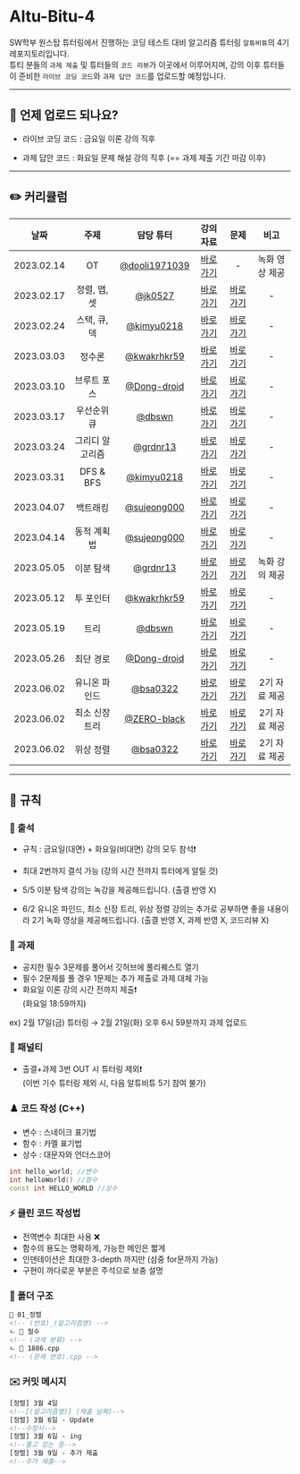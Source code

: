 # Altu-Bitu-4

SW학부 원스탑 튜터링에서 진행하는 코딩 테스트 대비 알고리즘 튜터링 `알튜비튜`의 4기 레포지토리입니다.  
튜티 분들의 `과제 제출` 및 튜터들의 `코드 리뷰`가 이곳에서 이루어지며, 강의 이후 튜터들이 준비한 `라이브 코딩 코드`와 `과제 답안 코드`를 업로드할 예정입니다.

---

## 📅 언제 업로드 되나요?

-   라이브 코딩 코드 : 금요일 이론 강의 직후

-   과제 답안 코드 : 화요일 문제 해설 강의 직후 (== 과제 제출 기간 마감 이후)

---

## ✏️ 커리큘럼

|    날짜    |      주제       |                    담당 튜터                     |  강의 자료   |     문제     |     비고     |
| :--------: | :-------------: | :----------------------------------------------: | :----------: | :----------: | :----------: |
| 2023.02.14 |       OT        | [@dooli1971039](https://github.com/dooli1971039) | [바로가기](https://github.com/Altu-Bitu-Official/Altu-Bitu-4/blob/main/00_OT/00.%20OT%20%EA%B0%95%EC%9D%98%20%EC%9E%90%EB%A3%8C.pdf) |      -       |     녹화 영상 제공     |
| 2023.02.17 |  정렬, 맵, 셋   |       [@jk0527](https://github.com/jk0527)       | [바로가기]() | [바로가기]() |     -     |
| 2023.02.24 |  스택, 큐, 덱   |    [@kimyu0218](https://github.com/kimyu0218)    | [바로가기]() | [바로가기]() |     -     |
| 2023.03.03 |     정수론      |   [@kwakrhkr59](https://github.com/kwakrhkr59)   | [바로가기]() | [바로가기]() |     -     |
| 2023.03.10 |   브루트 포스   |   [@Dong-droid](https://github.com/Dong-droid)   | [바로가기]() | [바로가기]() |     -     |
| 2023.03.17 |   우선순위 큐   |        [@dbswn](https://github.com/dbswn)        | [바로가기]() | [바로가기]() |     -     |
| 2023.03.24 | 그리디 알고리즘 |      [@grdnr13](https://github.com/grdnr13)      | [바로가기]() | [바로가기]() |     -     |
| 2023.03.31 |    DFS & BFS    |    [@kimyu0218](https://github.com/kimyu0218)    | [바로가기]() | [바로가기]() |     -     |
| 2023.04.07 |    백트래킹     |   [@sujeong000](https://github.com/sujeong000)   | [바로가기]() | [바로가기]() |     -     |
| 2023.04.14 |   동적 계획법   |   [@sujeong000](https://github.com/sujeong000)   | [바로가기]() | [바로가기]() |     -     |
| 2023.05.05 |    이분 탐색    |      [@grdnr13](https://github.com/grdnr13)      | [바로가기]() | [바로가기]() |     녹화 강의 제공     |
| 2023.05.12 |    투 포인터    |   [@kwakrhkr59](https://github.com/kwakrhkr59)   | [바로가기]() | [바로가기]() |     -     |
| 2023.05.19 |      트리       |        [@dbswn](https://github.com/dbswn)        | [바로가기]() | [바로가기]() |     -     |
| 2023.05.26 |    최단 경로    |   [@Dong-droid](https://github.com/Dong-droid)   | [바로가기]() | [바로가기]() |     -     |
| 2023.06.02 |  유니온 파인드  |      [@bsa0322](https://github.com/bsa0322)      | [바로가기]() | [바로가기]() |     2기 자료 제공     |
| 2023.06.02 | 최소 신장 트리  |   [@ZERO-black](https://github.com/ZERO-black)   | [바로가기]() | [바로가기]() |     2기 자료 제공     |
| 2023.06.02 |    위상 정렬    |      [@bsa0322](https://github.com/bsa0322)      | [바로가기]() | [바로가기]() |     2기 자료 제공     |

---

## 🤙 규칙

### 🎉 출석

-   규칙 : 금요일(대면) + 화요일(비대면) 강의 모두 참석❗
-   최대 2번까지 결석 가능 (강의 시간 전까지 튜터에게 알릴 것)

-   5/5 이분 탐색 강의는 녹강을 제공해드립니다. (출결 반영 X)
-   6/2 유니온 파인드, 최소 신장 트리, 위상 정렬 강의는 추가로 공부하면 좋을 내용이라 2기 녹화 영상을 제공해드립니다. (출결 반영 X, 과제 반영 X, 코드리뷰 X)

### 🎉 과제

-   공지한 필수 3문제를 풀어서 깃허브에 풀리퀘스트 열기
-   필수 2문제를 풀 경우 1문제는 추가 제출로 과제 대체 가능
-   화요일 이론 강의 시간 전까지 제출❗  
    (화요일 18:59까지)

ex) 2월 17일(금) 튜터링 → 2월 21일(화) 오후 6시 59분까지 과제 업로드

### 📌 패널티

-   출결+과제 3번 OUT 시 튜터링 제외❗  
    (이번 기수 튜터링 제외 시, 다음 알튜비튜 5기 참여 불가)

### ♟️ 코드 작성 (C++)

-   변수 : 스네이크 표기법
-   함수 : 카멜 표기법
-   상수 : 대문자와 언더스코어

```cpp
int hello_world; //변수
int helloWorld() //함수
const int HELLO_WORLD //상수
```

### ⚡ 클린 코드 작성법

-   전역변수 최대한 사용 ❌
-   함수의 용도는 명확하게, 가능한 메인은 짧게
-   인덴테이션은 최대한 3-depth 까지만 (삼중 for문까지 가능)
-   구현이 까다로운 부분은 주석으로 보충 설명

### 📁 폴더 구조

```html
📁 01_정렬
<!-- (번호)_(알고리즘명) -->
ㄴ 📁 필수
<!-- (과제 분류) -->
ㄴ 📄 1886.cpp
<!-- (문제 번호).cpp -->
```

### ✉️ 커밋 메시지

```html
[정렬] 3월 4일
<!--[(알고리즘명)] (제출 날짜)-->
[정렬] 3월 6일 - Update
<!--수정시-->
[정렬] 3월 6일 - ing
<!--풀고 있는 중-->
[정렬] 3월 9일 - 추가 제출
<!--추가 제출-->
```
